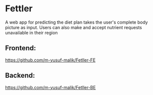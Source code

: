 # Fettler
A web app for predicting the diet plan takes the user's complete body picture as input. Users can also make and accept nutrient requests unavailable in their region

## Frontend:
https://github.com/m-yusuf-malik/Fetller-FE

## Backend:
https://github.com/m-yusuf-malik/Fetller-BE

